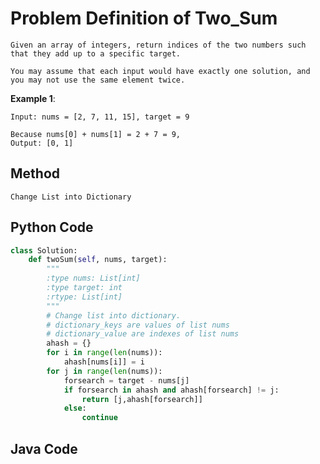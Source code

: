# Problem Definition of Two_Sum

    Given an array of integers, return indices of the two numbers such that they add up to a specific target.
    
    You may assume that each input would have exactly one solution, and you may not use the same element twice.

**Example 1**:

    Input: nums = [2, 7, 11, 15], target = 9

    Because nums[0] + nums[1] = 2 + 7 = 9,
    Output: [0, 1]

## Method

    Change List into Dictionary

## Python Code

```python
class Solution:
    def twoSum(self, nums, target):
        """
        :type nums: List[int]
        :type target: int
        :rtype: List[int]
        """
        # Change list into dictionary.
        # dictionary_keys are values of list nums
        # dictionary_value are indexes of list nums
        ahash = {}
        for i in range(len(nums)):
            ahash[nums[i]] = i
        for j in range(len(nums)):
            forsearch = target - nums[j]
            if forsearch in ahash and ahash[forsearch] != j:
                return [j,ahash[forsearch]]
            else:
                continue
```

## Java Code

```java

```
